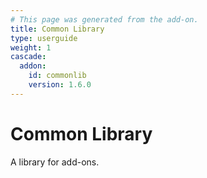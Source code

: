 ```yaml
---
# This page was generated from the add-on.
title: Common Library
type: userguide
weight: 1
cascade:
  addon:
    id: commonlib
    version: 1.6.0
---
```


# Common Library

A library for add-ons.
